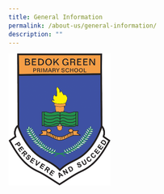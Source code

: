 ```yaml
---
title: General Information
permalink: /about-us/general-information/
description: ""
---
```

<img src="/images/School%20Crest%20High%20Resolution.png"  
style="width:40%">